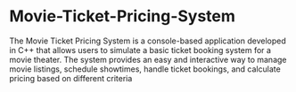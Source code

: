 # Movie-Ticket-Pricing-System
The Movie Ticket Pricing System is a console-based application developed in C++ that allows users to simulate a basic ticket booking system for a movie theater. The system provides an easy and interactive way to manage movie listings, schedule showtimes, handle ticket bookings, and calculate pricing based on different criteria
